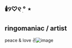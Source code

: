 🕯️୨♡୧  ִ° ⋆
-----------------------------------------------
ringomaniac / artist
-----------------------------------------------
peace & love ✌️![image](https://github.com/user-attachments/assets/4287b686-5c5c-4069-8978-800512d05bb3)

